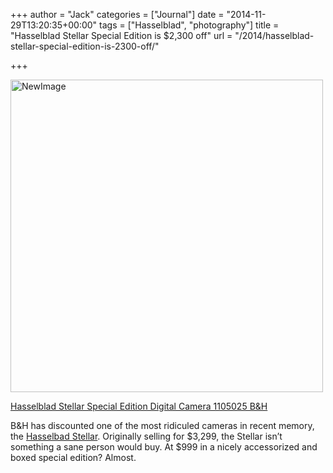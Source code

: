 +++
author = "Jack"
categories = ["Journal"]
date = "2014-11-29T13:20:35+00:00"
tags = ["Hasselblad", "photography"]
title = "Hasselblad Stellar Special Edition is $2,300 off"
url = "/2014/hasselblad-stellar-special-edition-is-2300-off/"

+++

<img title="NewImage.png" src="/img/2014/11/NewImage.png" alt="NewImage" width="500" height="500" border="0" />

[Hasselblad Stellar Special Edition Digital Camera 1105025 B&H][1]

B&H has discounted one of the most ridiculed cameras in recent memory, the [Hasselbad Stellar][2]. Originally selling for $3,299, the Stellar isn’t something a sane person would buy. At $999 in a nicely accessorized and boxed special edition? Almost.

 [1]: http://www.bhphotovideo.com/c/product/1059914-REG/hasselblad_1105025_hasselblad_stellar.html
 [2]: http://www.hasselblad-stellar.com